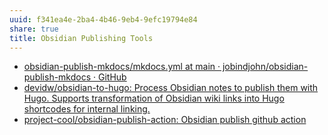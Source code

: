 ```yaml
---
uuid: f341ea4e-2ba4-4b46-9eb4-9efc19794e84
share: true
title: Obsidian Publishing Tools
---
```

* [obsidian-publish-mkdocs/mkdocs.yml at main · jobindjohn/obsidian-publish-mkdocs · GitHub](https://github.com/jobindjohn/obsidian-publish-mkdocs/blob/main/mkdocs.yml)
* [devidw/obsidian-to-hugo: Process Obsidian notes to publish them with Hugo. Supports transformation of Obsidian wiki links into Hugo shortcodes for internal linking.](https://github.com/devidw/obsidian-to-hugo)
* [project-cool/obsidian-publish-action: Obsidian publish github action](https://github.com/project-cool/obsidian-publish-action)